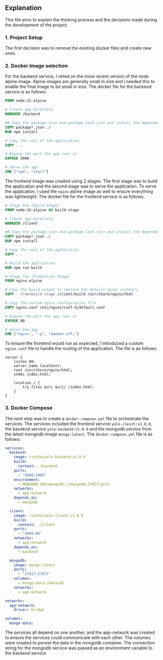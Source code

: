 ## Explanation
This file aims to explain the thinking process and the decisions made during the development of the project.

### 1. Project Setup
The first decision was to remove the existing docker files and create new ones.

### 2. Docker Image selection
For the backend service, I relied on the more recent version of the node alpine image. Alpine images are generally small in size and I needed this to enable the final image to be small in size.
The docker file for the backend service is as follows:
```dockerfile
FROM node:22-alpine

# Create app directory
WORKDIR /backend

## Copy the package.json and package-lock.json and install the dependencies
COPY package*.json ./
RUN npm install

# Copy the rest of the application
COPY . .

# Expose the port the app runs in
EXPOSE 5000

# Serve the app
CMD ["npm", "start"]
```
The frontend image was created using 2 stages. The first stage was to build the application and the second stage was to serve the application. To serve the application, I used the `nginx` alpine image as well to ensure everything was lightweight. The docker file for the frontend service is as follows:
```dockerfile
# Stage One (Build Stage)
FROM node:16-alpine AS build-stage

# Create app directory
WORKDIR /client

## Copy the package.json and package-lock.json and install the dependencies
COPY package*.json ./
RUN npm install

# Copy the rest of the application
COPY . .

# Build the application
RUN npm run build

# Stage Two (Production Stage)
FROM nginx:alpine

# Copy the build output to replace the default nginx contents.
COPY --from=build-stage /client/build /usr/share/nginx/html

# Copy the custom nginx configuration file
COPY nginx.conf /etc/nginx/conf.d/default.conf

# Expose the port the app runs in
EXPOSE 80

# Serve the app
CMD ["nginx", "-g", "daemon off;"]
```
To ensure the frontend would run as expected, I introduced a custom `nginx.conf` file to handle the routing of the application. The file is as follows:
```nginx
server {
    listen 80;
    server_name localhost;
    root /usr/share/nginx/html;
    index index.html;

    location / {
        try_files $uri $uri/ /index.html;
    }
}
```

### 3. Docker Compose
The next step was to create a `docker-compose.yml` file to orchestrate the services. The services included the frontend service `yolo-cleint:v1.0.0`, the baceknd service `yolo-backend:v1.0.0` and the mongodb service from the latest mongodb image `mongo:latest`.
The `docker-compose.yml` file is as follows:
```yaml
services:
  backend:
    image: riot3a/yolo-backend:v1.0.0
    build:
      context: ./backend
    ports:
      - "5000:5000"
    environment:
      - MONGODB_URI=mongodb://mongodb:27017/yolo
    networks:
      - app-network
    depends_on:
      - mongodb

  client:
    image: riot3a/yolo-client:v1.0.0
    build:
      context: ./client
    ports:
      - "3000:80"
    networks:
      - app-network
    depends_on:
      - backend

  mongodb:
    image: mongo:latest
    ports:
      - "27017:27017"
    volumes:
      - mongo-data:/data/db
    networks:
      - app-network

networks:
  app-network:
    driver: bridge

volumes:
  mongo-data:
```
The services all depend on one another, and the  app-network was created to ensure the services could communicate with each other.
The volumes were created to persist the data in the mongodb container. The connection string for the mongodb service was passed as an environment variable to the backend service.

